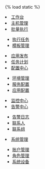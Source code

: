 
{% load static %}
<li><a href="home"  class=""><i class="lnr lnr-home"></i> <span>工作台</span></a></li>
<li><a href="hosts"  class=""><i class="lnr lnr-code"></i> <span>主机管理</span></a></li>
<li>
	<a href="#subPages1" data-toggle="collapse" class="collapsed">
	<i class="lnr lnr-file-empty"></i>
	<span>批量执行</span> 
	<i class="icon-submenu lnr lnr-chevron-left"></i></a>
	<div id="subPages1" class="collapse ">
		<ul class="nav">
			<li><a href="{% static "page-profile.html" %}"  class="">执行任务</a></li>
			<li><a href="{% static "page-login.html" %}"  class="">模板管理</a></li>
		</ul>
	</div>
</li>
<li><a href="apps"  class=""><i class="lnr lnr-cog"></i> <span>应用发布</span></a></li>
<li><a href="schedule"  class=""><i class="lnr lnr-cog"></i> <span>任务计划</span></a></li>
<li>
	<a href="#subPages2" data-toggle="collapse" class="collapsed">
	<i class="lnr lnr-file-empty"></i>
	<span>配置中心</span> 
	<i class="icon-submenu lnr lnr-chevron-left"></i></a>
	<div id="subPages2" class="collapse ">
		<ul class="nav">
			<li><a href="{% static "page-profile.html" %}"  class="">环境管理</a></li>
			<li><a href="{% static "page-login.html" %}"  class="">服务配置</a></li>
			<li><a href="{% static "page-lockscreen.html" %}"  class="">应用配置</a></li>
		</ul>
	</div>
</li>
<li><a href="controller"  class=""><i class="lnr lnr-cog"></i> <span>监控中心</span></a></li>
<li>
	<a href="#subPages3" data-toggle="collapse" class="collapsed">
	<i class="lnr lnr-file-empty"></i>
	<span>告警中心</span> 
	<i class="icon-submenu lnr lnr-chevron-left"></i></a>
	<div id="subPages3" class="collapse ">
		<ul class="nav">
			<li><a href="{% static "page-profile.html" %}"  class="">告警日志</a></li>
			<li><a href="{% static "page-login.html" %}"  class="">联系人</a></li>
			<li><a href="{% static "page-lockscreen.html" %}"  class="">联系组</a></li>
		</ul>
	</div>
</li>

<li>
	<a href="#subPages4" data-toggle="collapse" class="collapsed">
	<i class="lnr lnr-file-empty"></i>
	<span>系统管理</span> 
	<i class="icon-submenu lnr lnr-chevron-left"></i></a>
	<div id="subPages4" class="collapse ">
		<ul class="nav">
			<li><a href="{% static "page-profile.html" %}"  class="">账户管理</a></li>
			<li><a href="{% static "page-login.html" %}"  class="">角色管理</a></li>
			<li><a href="{% static "page-lockscreen.html" %}"  class="">系统设备</a></li>
		</ul>
	</div>
</li>